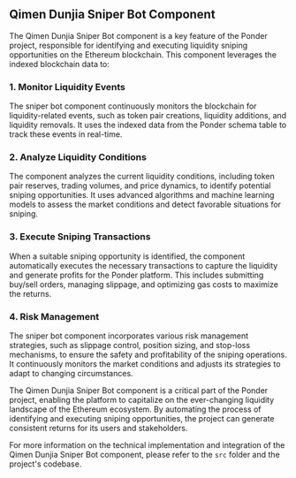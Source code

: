 ## Qimen Dunjia Sniper Bot Component

The Qimen Dunjia Sniper Bot component is a key feature of the Ponder project, responsible for identifying and executing liquidity sniping opportunities on the Ethereum blockchain. This component leverages the indexed blockchain data to:

### 1. Monitor Liquidity Events
The sniper bot component continuously monitors the blockchain for liquidity-related events, such as token pair creations, liquidity additions, and liquidity removals. It uses the indexed data from the Ponder schema table to track these events in real-time.

### 2. Analyze Liquidity Conditions
The component analyzes the current liquidity conditions, including token pair reserves, trading volumes, and price dynamics, to identify potential sniping opportunities. It uses advanced algorithms and machine learning models to assess the market conditions and detect favorable situations for sniping.

### 3. Execute Sniping Transactions
When a suitable sniping opportunity is identified, the component automatically executes the necessary transactions to capture the liquidity and generate profits for the Ponder platform. This includes submitting buy/sell orders, managing slippage, and optimizing gas costs to maximize the returns.

### 4. Risk Management
The sniper bot component incorporates various risk management strategies, such as slippage control, position sizing, and stop-loss mechanisms, to ensure the safety and profitability of the sniping operations. It continuously monitors the market conditions and adjusts its strategies to adapt to changing circumstances.

The Qimen Dunjia Sniper Bot component is a critical part of the Ponder project, enabling the platform to capitalize on the ever-changing liquidity landscape of the Ethereum ecosystem. By automating the process of identifying and executing sniping opportunities, the  project can generate consistent returns for its users and stakeholders.

For more information on the technical implementation and integration of the Qimen Dunjia Sniper Bot component, please refer to the `src` folder and the project's codebase.
